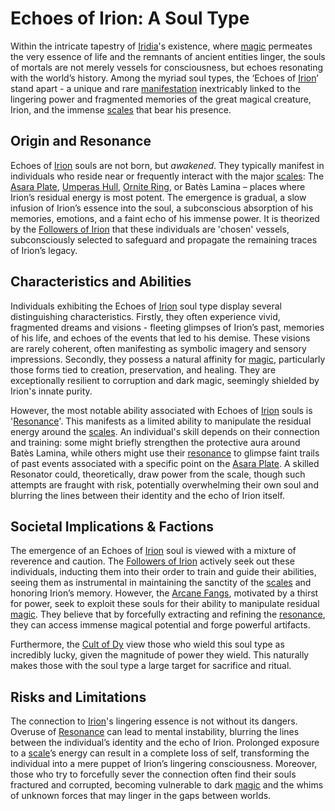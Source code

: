 # Echoes of Irion: A Soul Type

Within the intricate tapestry of [Iridia](/geography/world/iridia.md)'s existence, where [magic](/structure/mechanic/magic.md) permeates the very essence of life and the remnants of ancient entities linger, the souls of mortals are not merely vessels for consciousness, but echoes resonating with the world’s history. Among the myriad soul types, the ‘Echoes of [Irion](/being/deity/irion.md)’ stand apart - a unique and rare [manifestation](/structure/chronological/event/manifestation.md) inextricably linked to the lingering power and fragmented memories of the great magical creature, Irion, and the immense [scales](/geography/landmark/scale.md) that bear his presence.

## Origin and Resonance

Echoes of [Irion](/being/deity/irion.md) souls are not born, but *awakened*. They typically manifest in individuals who reside near or frequently interact with the major [scales](/geography/landmark/scale.md): The [Asara Plate](/geography/scale/asara-plate.md), [Umperas Hull](/geography/scale/umperas-hull.md), [Ornite Ring](/geography/scale/ornite-ring.md), or Batès Lamina – places where Irion’s residual energy is most potent. The emergence is gradual, a slow infusion of Irion’s essence into the soul, a subconscious absorption of his memories, emotions, and a faint echo of his immense power. It is theorized by the [Followers of Irion](/structure/society/factions/followers-of-irion.md) that these individuals are 'chosen' vessels, subconsciously selected to safeguard and propagate the remaining traces of Irion’s legacy.

## Characteristics and Abilities

Individuals exhibiting the Echoes of [Irion](/being/deity/irion.md) soul type display several distinguishing characteristics. Firstly, they often experience vivid, fragmented dreams and visions - fleeting glimpses of Irion’s past, memories of his life, and echoes of the events that led to his demise. These visions are rarely coherent, often manifesting as symbolic imagery and sensory impressions. Secondly, they possess a natural affinity for [magic](/structure/mechanic/magic.md), particularly those forms tied to creation, preservation, and healing.  They are exceptionally resilient to corruption and dark magic, seemingly shielded by Irion's innate purity. 

However, the most notable ability associated with Echoes of [Irion](/being/deity/irion.md) souls is '[Resonance](/generated/resonance/resonance.md)'. This manifests as a limited ability to manipulate the residual energy around the [scales](/geography/landmark/scale.md). An individual's skill depends on their connection and training: some might briefly strengthen the protective aura around Batès Lamina, while others might use their [resonance](/structure/mechanic/resonance.md) to glimpse faint trails of past events associated with a specific point on the [Asara Plate](/geography/scale/asara-plate.md).  A skilled Resonator could, theoretically, draw power from the scale, though such attempts are fraught with risk, potentially overwhelming their own soul and blurring the lines between their identity and the echo of Irion itself.

## Societal Implications & Factions

The emergence of an Echoes of [Irion](/being/deity/irion.md) soul is viewed with a mixture of reverence and caution. The [Followers of Irion](/structure/society/factions/followers-of-irion.md) actively seek out these individuals, inducting them into their order to train and guide their abilities, seeing them as instrumental in maintaining the sanctity of the [scales](/geography/landmark/scale.md) and honoring Irion’s memory. However, the [Arcane Fangs](/structure/society/factions/arcane-fangs.md), motivated by a thirst for power, seek to exploit these souls for their ability to manipulate residual [magic](/structure/mechanic/magic.md). They believe that by forcefully extracting and refining the [resonance](/generated/resonance/resonance.md), they can access immense magical potential and forge powerful artifacts.

Furthermore, the [Cult of Dy](/structure/society/factions/cult-of-dy.md) view those who wield this soul type as incredibly lucky, given the magnitude of power they wield. This naturally makes those with the soul type a large target for sacrifice and ritual.

## Risks and Limitations

The connection to [Irion](/being/deity/irion.md)'s lingering essence is not without its dangers. Overuse of [Resonance](/generated/resonance/resonance.md) can lead to mental instability, blurring the lines between the individual’s identity and the echo of Irion. Prolonged exposure to a [scale](/geography/landmark/scale.md)’s energy can result in a complete loss of self, transforming the individual into a mere puppet of Irion’s lingering consciousness.  Moreover, those who try to forcefully sever the connection often find their souls fractured and corrupted, becoming vulnerable to dark [magic](/structure/mechanic/magic.md) and the whims of unknown forces that may linger in the gaps between worlds.
